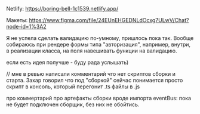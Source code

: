 Netlify: https://boring-bell-1c1539.netlify.app/

Макеты: https://www.figma.com/file/24EUnEHGEDNLdOcxg7ULwV/Chat?node-id=1%3A2


Я не успела сделать валидацию по-умному, пришлось пока так.
Вообще собираюсь при рендере формы типа "авторизация", например, внутри, в реализации класса, на поля навешивать функции на валидацию.

если есть идея получше - буду рада услышать)

//
 мне в ревью написали комментарий что нет скриптов сборки и старта. Захар говорил что под "сборкой" сейчас понимается просто скрипт  <tsc> в консоль, который перегонит .ts файлы в .js

 про коммертарий про артефакты сборки вроде импорта eventBus: пока не будет подключен сборщик, без них не обойтись.